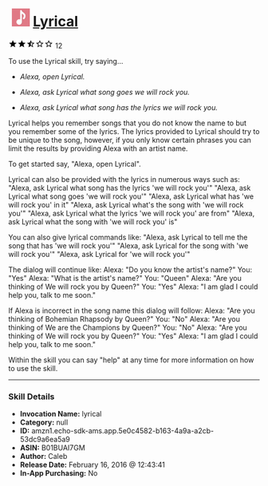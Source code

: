 # &nbsp;<img src="skill_icon" alt="Lyrical icon" width="36"> [Lyrical](http://alexa.amazon.com/#skills/amzn1.echo-sdk-ams.app.5e0c4582-b163-4a9a-a2cb-53dc9a6ea5a9)
![2.8 stars](../../images/ic_star_black_18dp_1x.png)![2.8 stars](../../images/ic_star_black_18dp_1x.png)![2.8 stars](../../images/ic_star_half_black_18dp_1x.png)![2.8 stars](../../images/ic_star_border_black_18dp_1x.png)![2.8 stars](../../images/ic_star_border_black_18dp_1x.png) 12

To use the Lyrical skill, try saying...

* *Alexa, open Lyrical.*

* *Alexa, ask Lyrical what song goes we will rock you.*

* *Alexa, ask Lyrical what song has the lyrics we will rock you.*

Lyrical helps you remember songs that you do not know the name to but you remember some of the lyrics. The lyrics provided to Lyrical should try to be unique to the song, however, if you only know certain phrases you can limit the results by providing Alexa with an artist name. 

To get started say, "Alexa, open Lyrical".

Lyrical can also be provided with the lyrics in numerous ways such as: 
"Alexa, ask Lyrical what song has the lyrics 'we will rock you'"
"Alexa, ask Lyrical what song goes 'we will rock you'"
"Alexa, ask Lyrical what has 'we will rock you' in it"
"Alexa, ask Lyrical what's the song with 'we will rock you'"
"Alexa, ask Lyrical what the lyrics 'we will rock you' are from"
"Alexa, ask Lyrical what the song with 'we will rock you' is"

You can also give lyrical commands like:
"Alexa, ask Lyrical to  tell me the song that has 'we will rock you'"
"Alexa, ask Lyrical for the song with 'we will rock you'"
"Alexa, ask Lyrical for 'we will rock you'"

The dialog will continue like:
Alexa: "Do you know the artist's name?"
You: "Yes"
Alexa: "What is the artist's name?"
You: "Queen"
Alexa: "Are you thinking of We will rock you by Queen?"
You: "Yes"
Alexa: "I am glad I could help you, talk to me soon."

If Alexa is incorrect in the song name this dialog will follow:
Alexa: "Are you thinking of Bohemian Rhapsody by Queen?"
You: "No"
Alexa: "Are you thinking of We are the Champions by Queen?"
You: "No"
Alexa: "Are you thinking of We will rock you by Queen?"
You: "Yes"
Alexa: "I am glad I could help you, talk to me soon."

Within the skill you can say "help" at any time for more information on how to use the skill.

***

### Skill Details

* **Invocation Name:** lyrical
* **Category:** null
* **ID:** amzn1.echo-sdk-ams.app.5e0c4582-b163-4a9a-a2cb-53dc9a6ea5a9
* **ASIN:** B01BUAI7GM
* **Author:** Caleb
* **Release Date:** February 16, 2016 @ 12:43:41
* **In-App Purchasing:** No
